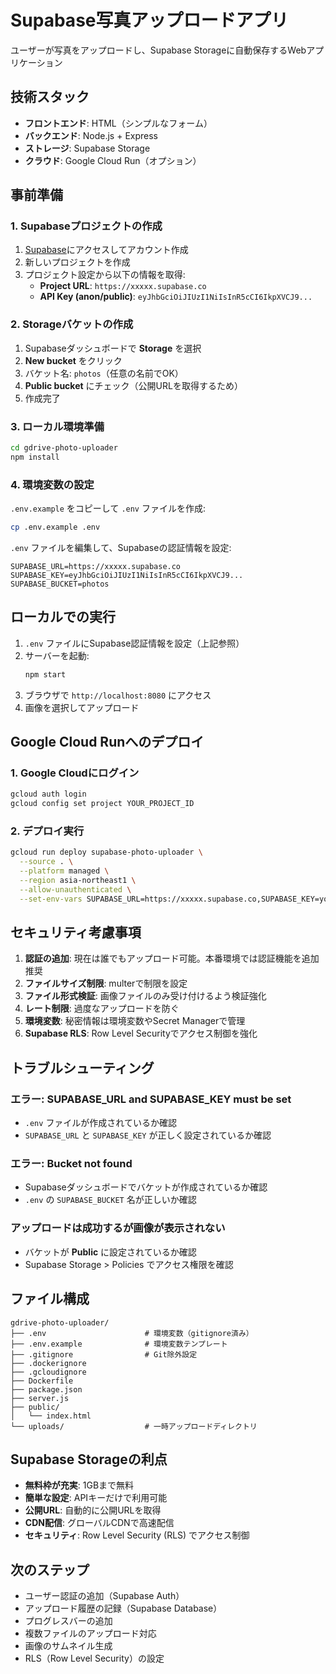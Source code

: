 # Supabase写真アップロードアプリ

ユーザーが写真をアップロードし、Supabase Storageに自動保存するWebアプリケーション

## 技術スタック

- **フロントエンド**: HTML（シンプルなフォーム）
- **バックエンド**: Node.js + Express
- **ストレージ**: Supabase Storage
- **クラウド**: Google Cloud Run（オプション）

## 事前準備

### 1. Supabaseプロジェクトの作成

1. [Supabase](https://supabase.com/)にアクセスしてアカウント作成
2. 新しいプロジェクトを作成
3. プロジェクト設定から以下の情報を取得:
   - **Project URL**: `https://xxxxx.supabase.co`
   - **API Key (anon/public)**: `eyJhbGciOiJIUzI1NiIsInR5cCI6IkpXVCJ9...`

### 2. Storageバケットの作成

1. Supabaseダッシュボードで **Storage** を選択
2. **New bucket** をクリック
3. バケット名: `photos`（任意の名前でOK）
4. **Public bucket** にチェック（公開URLを取得するため）
5. 作成完了

### 3. ローカル環境準備

```bash
cd gdrive-photo-uploader
npm install
```

### 4. 環境変数の設定

`.env.example` をコピーして `.env` ファイルを作成:

```bash
cp .env.example .env
```

`.env` ファイルを編集して、Supabaseの認証情報を設定:

```env
SUPABASE_URL=https://xxxxx.supabase.co
SUPABASE_KEY=eyJhbGciOiJIUzI1NiIsInR5cCI6IkpXVCJ9...
SUPABASE_BUCKET=photos
```

## ローカルでの実行

1. `.env` ファイルにSupabase認証情報を設定（上記参照）
2. サーバーを起動:
   ```bash
   npm start
   ```
3. ブラウザで `http://localhost:8080` にアクセス
4. 画像を選択してアップロード

## Google Cloud Runへのデプロイ

### 1. Google Cloudにログイン

```bash
gcloud auth login
gcloud config set project YOUR_PROJECT_ID
```

### 2. デプロイ実行

```bash
gcloud run deploy supabase-photo-uploader \
  --source . \
  --platform managed \
  --region asia-northeast1 \
  --allow-unauthenticated \
  --set-env-vars SUPABASE_URL=https://xxxxx.supabase.co,SUPABASE_KEY=your-key,SUPABASE_BUCKET=photos
```

## セキュリティ考慮事項

1. **認証の追加**: 現在は誰でもアップロード可能。本番環境では認証機能を追加推奨
2. **ファイルサイズ制限**: multerで制限を設定
3. **ファイル形式検証**: 画像ファイルのみ受け付けるよう検証強化
4. **レート制限**: 過度なアップロードを防ぐ
5. **環境変数**: 秘密情報は環境変数やSecret Managerで管理
6. **Supabase RLS**: Row Level Securityでアクセス制御を強化

## トラブルシューティング

### エラー: SUPABASE_URL and SUPABASE_KEY must be set

- `.env` ファイルが作成されているか確認
- `SUPABASE_URL` と `SUPABASE_KEY` が正しく設定されているか確認

### エラー: Bucket not found

- Supabaseダッシュボードでバケットが作成されているか確認
- `.env` の `SUPABASE_BUCKET` 名が正しいか確認

### アップロードは成功するが画像が表示されない

- バケットが **Public** に設定されているか確認
- Supabase Storage > Policies でアクセス権限を確認

## ファイル構成

```
gdrive-photo-uploader/
├── .env                      # 環境変数（gitignore済み）
├── .env.example              # 環境変数テンプレート
├── .gitignore                # Git除外設定
├── .dockerignore
├── .gcloudignore
├── Dockerfile
├── package.json
├── server.js
├── public/
│   └── index.html
└── uploads/                  # 一時アップロードディレクトリ
```

## Supabase Storageの利点

- **無料枠が充実**: 1GBまで無料
- **簡単な設定**: APIキーだけで利用可能
- **公開URL**: 自動的に公開URLを取得
- **CDN配信**: グローバルCDNで高速配信
- **セキュリティ**: Row Level Security (RLS) でアクセス制御

## 次のステップ

- ユーザー認証の追加（Supabase Auth）
- アップロード履歴の記録（Supabase Database）
- プログレスバーの追加
- 複数ファイルのアップロード対応
- 画像のサムネイル生成
- RLS（Row Level Security）の設定
